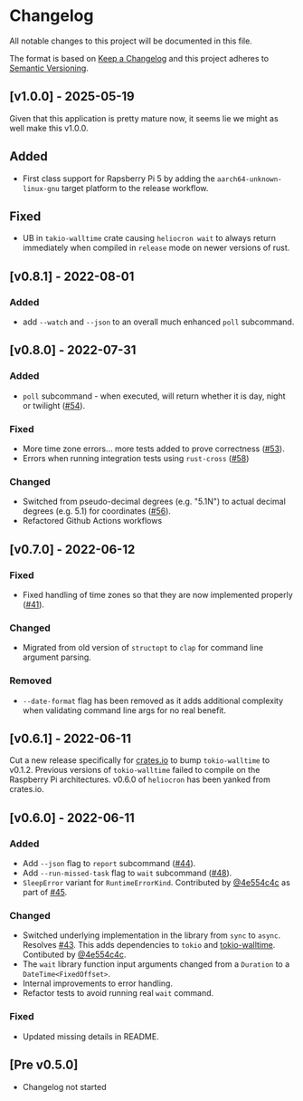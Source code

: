 # Changelog
All notable changes to this project will be documented in this file.

The format is based on [Keep a Changelog](http://keepachangelog.com/en/1.0.0/)
and this project adheres to [Semantic Versioning](https://semver.org/spec/v2.0.0.html).

## [v1.0.0] - 2025-05-19
Given that this application is pretty mature now, it seems lie we might as well make this v1.0.0.

## Added
- First class support for Rapsberry Pi 5 by adding the `aarch64-unknown-linux-gnu` target platform to the release workflow.

## Fixed
- UB in `takio-walltime` crate causing `heliocron wait` to always return immediately when compiled in `release` mode on newer versions of rust.

## [v0.8.1] - 2022-08-01
### Added
- add `--watch` and `--json` to an overall much enhanced `poll` subcommand.

## [v0.8.0] - 2022-07-31
### Added
- `poll` subcommand - when executed, will return whether it is day, night or twilight ([#54](https://github.com/mfreeborn/heliocron/issues/54)).

### Fixed
- More time zone errors... more tests added to prove correctness ([#53](https://github.com/mfreeborn/heliocron/issues/53)).
- Errors when running integration tests using `rust-cross` ([#58](https://github.com/mfreeborn/heliocron/issues/58))

### Changed
- Switched from pseudo-decimal degrees (e.g. "5.1N") to actual decimal degrees (e.g. 5.1) for coordinates ([#56](https://github.com/mfreeborn/heliocron/issues/56)).
- Refactored Github Actions workflows

## [v0.7.0] - 2022-06-12
### Fixed
- Fixed handling of time zones so that they are now implemented properly ([#41](https://github.com/mfreeborn/heliocron/issues/41)).

### Changed
- Migrated from old version of `structopt` to `clap` for command line argument parsing.

### Removed
- `--date-format` flag has been removed as it adds additional complexity when validating command line args for no real benefit.

## [v0.6.1] - 2022-06-11
Cut a new release specifically for [crates.io](https://crates.io/crates/heliocron) to bump `tokio-walltime` to v0.1.2. Previous versions of `tokio-walltime` failed to compile on the Raspberry Pi architectures. v0.6.0 of `heliocron` has been yanked from crates.io.

## [v0.6.0] - 2022-06-11
### Added
- Add `--json` flag to `report` subcommand ([#44](https://github.com/mfreeborn/heliocron/issues/44)).
- Add `--run-missed-task` flag to `wait` subcommand ([#48](https://github.com/mfreeborn/heliocron/pull/48)).
- `SleepError` variant for `RuntimeErrorKind`. Contributed by [@4e554c4c](https://github.com/4e554c4c) as part of [#45](https://github.com/mfreeborn/heliocron/pull/45).

### Changed
- Switched underlying implementation in the library from `sync` to `async`. Resolves [#43](https://github.com/mfreeborn/heliocron/issues/43). This adds dependencies to `tokio` and [tokio-walltime](https://crates.io/crates/tokio-walltime). Contibuted by [@4e554c4c](https://github.com/4e554c4c).
- The `wait` library function input arguments changed from a `Duration` to a `DateTime<FixedOffset>`.
- Internal improvements to error handling.
- Refactor tests to avoid running real `wait` command.

### Fixed
- Updated missing details in README.

## [Pre v0.5.0]
- Changelog not started